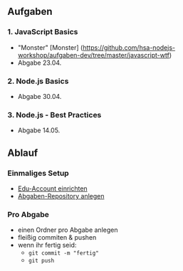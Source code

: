 ## Aufgaben

### 1. JavaScript Basics

- "Monster" [Monster] (https://github.com/hsa-nodejs-workshop/aufgaben-dev/tree/master/javascript-wtf)
- Abgabe 23.04.

### 2. Node.js Basics

- Abgabe 30.04.

### 3. Node.js - Best Practices

- Abgabe 14.05.

## Ablauf 

### Einmaliges Setup

- [Edu-Account einrichten](https://github.com/hsa-nodejs-workshop/aufgaben/issues/1) 
- [Abgaben-Repository anlegen](https://github.com/hsa-nodejs-workshop/aufgaben/issues/2)

### Pro Abgabe 

- einen Ordner pro Abgabe anlegen
- fleißig commiten & pushen
- wenn ihr fertig seid: 
  - `git commit -m "fertig"` 
  - `git push`



